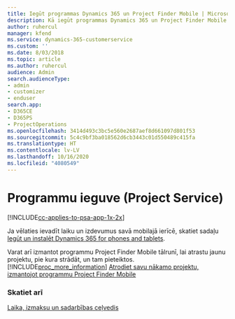 ```yaml
---
title: Iegūt programmas Dynamics 365 un Project Finder Mobile | MicrosoftDocs
description: Kā iegūt programmas Dynamics 365 un Project Finder Mobile
author: ruhercul
manager: kfend
ms.service: dynamics-365-customerservice
ms.custom: ''
ms.date: 8/03/2018
ms.topic: article
ms.author: ruhercul
audience: Admin
search.audienceType:
- admin
- customizer
- enduser
search.app:
- D365CE
- D365PS
- ProjectOperations
ms.openlocfilehash: 3414d493c3bc5e560e2687aef8d661097d801f53
ms.sourcegitcommit: 5c4c9bf3ba018562d6cb3443c01d550489c415fa
ms.translationtype: HT
ms.contentlocale: lv-LV
ms.lasthandoff: 10/16/2020
ms.locfileid: "4080549"
---
```

# <a name="get-the-apps-project-service"></a>Programmu ieguve (Project Service)

[!INCLUDE[cc-applies-to-psa-app-1x-2x](../includes/cc-applies-to-psa-app-1x-2x.md)]

Ja vēlaties ievadīt laiku un izdevumus savā mobilajā ierīcē, skatiet sadaļu [Iegūt un instalēt Dynamics 365 for phones and tablets](https://docs.microsoft.com/dynamics365/mobile-app/dynamics-365-phones-tablets-users-guide).  
  
 Varat arī izmantot programmu Project Finder Mobile tālrunī, lai atrastu jaunu projektu, pie kura strādāt, un tam pieteiktos. [!INCLUDE[proc_more_information](../includes/proc-more-information.md)] [Atrodiet savu nākamo projektu, izmantojot programmu Project Finder Mobile](../psa/find-next-project-finder-mobile-app.md) 
  
### <a name="see-also"></a>Skatiet arī  
 [Laika, izmaksu un sadarbības ceļvedis](../psa/time-expense-collaboration-guide.md)
